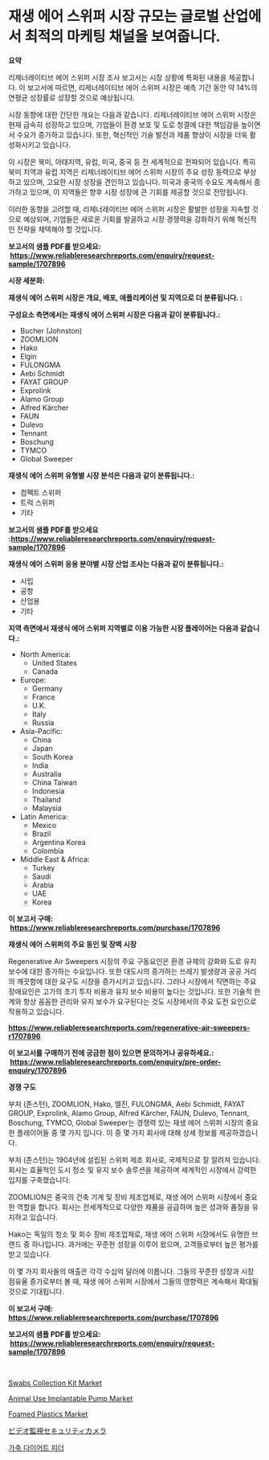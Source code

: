 <p><h1>재생 에어 스위퍼 시장 규모는 글로벌 산업에서 최적의 마케팅 채널을 보여줍니다.</h1></p><p><strong>요약</strong></p>
<p><p>리제너레이티브 에어 스위퍼 시장 조사 보고서는 시장 상황에 특화된 내용을 제공합니다. 이 보고서에 따르면, 리제너레이티브 에어 스위퍼 시장은 예측 기간 동안 약 14%의 연평균 성장률로 성장할 것으로 예상됩니다.</p><p>시장 동향에 대한 간단한 개요는 다음과 같습니다. 리제너레이티브 에어 스위퍼 시장은 현재 급속히 성장하고 있으며, 기업들이 환경 보호 및 도로 청결에 대한 책임감을 높이면서 수요가 증가하고 있습니다. 또한, 혁신적인 기술 발전과 제품 향상이 시장을 더욱 활성화시키고 있습니다.</p><p>이 시장은 북미, 아태지역, 유럽, 미국, 중국 등 전 세계적으로 전파되어 있습니다. 특히 북미 지역과 유럽 지역은 리제너레이티브 에어 스위퍼 시장의 주요 성장 동력으로 부상하고 있으며, 고요한 시장 성장을 견인하고 있습니다. 미국과 중국의 수요도 계속해서 증가하고 있으며, 이 지역들은 향후 시장 성장에 큰 기회를 제공할 것으로 전망됩니다.</p><p>이러한 동향을 고려할 때, 리제너레이티브 에어 스위퍼 시장은 활발한 성장을 지속할 것으로 예상되며, 기업들은 새로운 기회를 발굴하고 시장 경쟁력을 강화하기 위해 혁신적인 전략을 채택해야 할 것입니다.</p></p>
<p><strong>보고서의 샘플 PDF를 받으세요: &nbsp;<a href="https://www.reliableresearchreports.com/enquiry/request-sample/1707896">https://www.reliableresearchreports.com/enquiry/request-sample/1707896</a></strong></p>
<p><strong>시장 세분화:</strong></p>
<p><strong> 재생식 에어 스위퍼 시장은 개요, 배포, 애플리케이션 및 지역으로 더 분류됩니다. :</strong></p>
<p><strong>구성요소 측면에서는 재생식 에어 스위퍼 시장은 다음과 같이 분류됩니다.:</strong></p>
<p><ul><li>Bucher (Johnston)</li><li>ZOOMLION</li><li>Hako</li><li>Elgin</li><li>FULONGMA</li><li>Aebi Schmidt</li><li>FAYAT GROUP</li><li>Exprolink</li><li>Alamo Group</li><li>Alfred Kärcher</li><li>FAUN</li><li>Dulevo</li><li>Tennant</li><li>Boschung</li><li>TYMCO</li><li>Global Sweeper</li></ul></p>
<p><strong> 재생식 에어 스위퍼 유형별 시장 분석은 다음과 같이 분류됩니다.:</strong></p>
<p><ul><li>컴팩트 스위퍼</li><li>트럭 스위퍼</li><li>기타</li></ul></p>
<p><strong>보고서의 샘플 PDF를 받으세요 :<a href="https://www.reliableresearchreports.com/enquiry/request-sample/1707896">https://www.reliableresearchreports.com/enquiry/request-sample/1707896</a></strong></p>
<p><strong> 재생식 에어 스위퍼 응용 분야별 시장 산업 조사는 다음과 같이 분류됩니다.:</strong></p>
<p><ul><li>시립</li><li>공항</li><li>산업용</li><li>기타</li></ul></p>
<p><strong>지역 측면에서 재생식 에어 스위퍼 지역별로 이용 가능한 시장 플레이어는 다음과 같습니다.:</strong></p>
<p><ul>
    <li>
        North America:
        <ul>
            <li>United States</li>
            <li>Canada</li>
        </ul>
    </li>
    <li>
        Europe:
        <ul>
            <li>Germany</li>
            <li>France</li>
            <li>U.K.</li>
            <li>Italy</li>
            <li>Russia</li>
        </ul>
    </li>
    <li>
        Asia-Pacific:
        <ul>
            <li>China</li>
            <li>Japan</li>
            <li>South Korea</li>
            <li>India</li>
            <li>Australia</li>
            <li>China Taiwan</li>
            <li>Indonesia</li>
            <li>Thailand</li>
            <li>Malaysia</li>
        </ul>
    </li>
    <li>
        Latin America:
        <ul>
            <li>Mexico</li>
            <li>Brazil</li>
            <li>Argentina Korea</li>
            <li>Colombia</li>
        </ul>
    </li>
    <li>
        Middle East & Africa:
        <ul>
            <li>Turkey</li>
            <li>Saudi</li>
            <li>Arabia</li>
            <li>UAE</li>
            <li>Korea</li>
        </ul>
    </li>
    </ul></p>
<p><strong>이 보고서 구매: &nbsp;<a href="https://www.reliableresearchreports.com/purchase/1707896">https://www.reliableresearchreports.com/purchase/1707896</a></strong></p>
<p><strong>재생식 에어 스위퍼의 주요 동인 및 장벽 시장</strong></p>
<p><p>Regenerative Air Sweepers 시장의 주요 구동요인은 환경 규제의 강화와 도로 유지 보수에 대한 증가하는 수요입니다. 또한 대도시의 증가하는 쓰레기 발생량과 공공 거리의 깨끗함에 대한 요구도 시장을 증가시키고 있습니다. 그러나 시장에서 직면하는 주요 장애요인은 고가의 초기 투자 비용과 유지 보수 비용이 높다는 것입니다. 또한 기술적 한계와 항상 꼼꼼한 관리와 유지 보수가 요구된다는 것도 시장에서의 주요 도전 요인으로 작용하고 있습니다.</p></p>
<p><strong><a href="https://www.reliableresearchreports.com/regenerative-air-sweepers-r1707896">https://www.reliableresearchreports.com/regenerative-air-sweepers-r1707896</a></strong></p>
<p><strong>이 보고서를 구매하기 전에 궁금한 점이 있으면 문의하거나 공유하세요.: &nbsp;<a href="https://www.reliableresearchreports.com/enquiry/pre-order-enquiry/1707896">https://www.reliableresearchreports.com/enquiry/pre-order-enquiry/1707896</a></strong></p>
<p><strong>경쟁 구도</strong></p>
<p><p>부처 (존스턴), ZOOMLION, Hako, 엘진, FULONGMA, Aebi Schmidt, FAYAT GROUP, Exprolink, Alamo Group, Alfred Kärcher, FAUN, Dulevo, Tennant, Boschung, TYMCO, Global Sweeper는 경쟁력 있는 재생 에어 스위퍼 시장의 중요한 플레이어들 중 몇 가지 입니다. 이 중 몇 가지 회사에 대해 상세 정보를 제공하겠습니다.</p><p>부처 (존스턴)는 1904년에 설립된 스위퍼 제조 회사로, 국제적으로 잘 알려져 있습니다. 회사는 효율적인 도시 청소 및 유지 보수 솔루션을 제공하며 세계적인 시장에서 강력한 입지를 구축했습니다.</p><p>ZOOMLION은 중국의 건축 기계 및 장비 제조업체로, 재생 에어 스위퍼 시장에서 중요한 역할을 합니다. 회사는 전세계적으로 다양한 제품을 공급하며 높은 성과와 품질을 유지하고 있습니다.</p><p>Hako는 독일의 청소 및 회수 장비 제조업체로, 재생 에어 스위퍼 시장에서도 유명한 브랜드 중 하나입니다. 과거에는 꾸준한 성장을 이루어 왔으며, 고객들로부터 높은 평가를 받고 있습니다.</p><p>이 몇 가지 회사들의 매출은 각각 수십억 달러에 이릅니다. 그들의 꾸준한 성장과 시장 점유율 증가로부터 볼 때, 재생 에어 스위퍼 시장에서 그들의 영향력은 계속해서 확대될 것으로 기대됩니다.</p></p>
<p><strong>이 보고서 구매: &nbsp; <a href="https://www.reliableresearchreports.com/purchase/1707896">https://www.reliableresearchreports.com/purchase/1707896</a></strong></p>
<p><strong>보고서의 샘플 PDF를 받으세요: &nbsp;<a href="https://www.reliableresearchreports.com/enquiry/request-sample/1707896">https://www.reliableresearchreports.com/enquiry/request-sample/1707896</a></strong><strong></strong></p>
<p>&nbsp;</p>
<p><p><a href="https://github.com/globismark/Market-Research-Report-List-2/blob/main/swabs-collection-kit-market.md">Swabs Collection Kit Market</a></p><p><a href="https://github.com/bobicer/Market-Research-Report-List-2/blob/main/animal-use-implantable-pump-market.md">Animal Use Implantable Pump Market</a></p><p><a href="https://issuu.com/reportprime-2/docs/foamed-plastics-market-size-2030.pptx">Foamed Plastics Market</a></p><p><a href="https://github.com/bevdtkn4419963/Market-Research-Report-List-1/blob/main/173195024003.md">ビデオ監視セキュリティカメラ</a></p><p><a href="https://github.com/Tristiarton768456/Market-Research-Report-List-1/blob/main/246780721820.md">가축 다이어트 피더</a></p></p>
